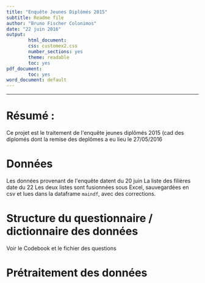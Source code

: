```yaml
---
title: "Enquête Jeunes Diplômés 2015"
subtitle: Readme file
author: "Bruno Fischer Colonimos"
date: "22 juin 2016"
output:
        html_document:
        css: customex2.css
        number_sections: yes
        theme: readable
        toc: yes
pdf_document:
        toc: yes
word_document: default
---
```


-------------------------------------------------------------

Résumé : 
=======================

Ce projet est le traitement de l'enquête jeunes diplômés 2015 (cad des diplomés dont la remise des deplômes a eu lieu le 27/05/2016



Données
=======
Les données provenant de l'enquête datent du 20 juin
La liste des filières date du 22
Les deux listes sont fusionnées sous Excel, sauvegardées en csv et lues dans la dataframe `maindf`, avec des corrections.



Structure du questionnaire / dictionnaire des données
=====================================================

Voir le Codebook et le fichier des questions


Prétraitement des données
=========================
